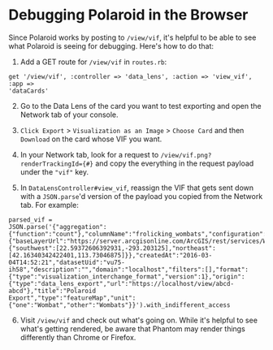 # Debugging Polaroid in the Browser
Since Polaroid works by posting to `/view/vif`, it's helpful to be able to see what Polaroid is seeing for debugging. Here's how to do that:

1. Add a GET route for `/view/vif` in `routes.rb`:
```
get '/view/vif', :controller => 'data_lens', :action => 'view_vif', :app =>
'dataCards'
```

2. Go to the Data Lens of the card you want to test exporting and open the Network tab of your console.

3. `Click Export` > `Visualization as an Image` > `Choose Card` and then `Download` on the card whose VIF you want.

4. In your Network tab, look for a request to `/view/vif.png?renderTrackingId={#}` and copy the everything in the request payload under the `"vif"` key.

5. In `DataLensController#view_vif`, reassign the VIF that gets sent down with a `JSON.parse`'d version of the payload you copied from the Network tab. For example:
```
parsed_vif =
JSON.parse('{"aggregation":{"function":"count"},"columnName":"frolicking_wombats","configuration":{"baseLayerUrl":"https://server.arcgisonline.com/ArcGIS/rest/services/World_Street_Map/MapServer/tile/{z}/{y}/{x}","mapExtent":{"southwest":[22.59372606392931,-293.203125],"northeast":[42.16340342422401,113.73046875]}},"createdAt":"2016-03-04T14:52:21","datasetUid":"vu75-ih58","description":"","domain":"localhost","filters":[],"format":{"type":"visualization_interchange_format","version":1},"origin":{"type":"data_lens_export","url":"https://localhost/view/abcd-abcd"},"title":"Polaroid
Export","type":"featureMap","unit":{"one":"Wombat","other":"Wombats"}}').with_indifferent_access
```

6. Visit `/view/vif` and check out what's going on. While it's helpful to see what's getting rendered, be aware that Phantom may render things differently than Chrome or Firefox.
